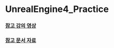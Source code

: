 # UnrealEngine4_Practice
 
### [참고 강의 영상](https://www.youtube.com/playlist?list=PLYQHfkihy4AxmwLN7Tn_958qChILAynw_)

### [참고 문서 자료](https://docs.unrealengine.com/4.27/ko/ProgrammingAndScripting/ProgrammingWithCPP/CPPTutorials/)

